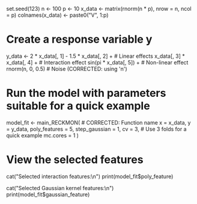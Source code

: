 set.seed(123)
n <- 100
p <- 10
x_data <- matrix(rnorm(n * p), nrow = n, ncol = p)
colnames(x_data) <- paste0("V", 1:p)

# Create a response variable y
y_data <- 2 * x_data[, 1] - 1.5 * x_data[, 2] +      # Linear effects
          x_data[, 3] * x_data[, 4] +               # Interaction effect
          sin(pi * x_data[, 5]) +                   # Non-linear effect
          rnorm(n, 0, 0.5)                          # Noise (CORRECTED: using 'n')

# Run the model with parameters suitable for a quick example
model_fit <- main_RECKMON(                          # CORRECTED: Function name
  x = x_data,
  y = y_data,
  poly_features = 5,
  step_gaussian = 1,
  cv = 3, # Use 3 folds for a quick example
  mc.cores = 1
)


# View the selected features
cat("Selected interaction features:\n")
print(model_fit$poly_feature)

cat("Selected Gaussian kernel features:\n")
print(model_fit$gaussian_feature)
